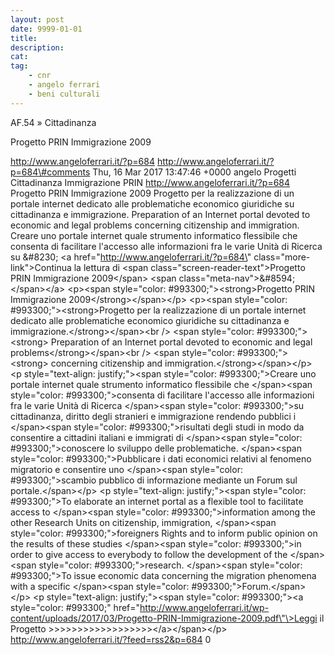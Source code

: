 ```yaml
---
layout: post
date: 9999-01-01
title:
description:
cat:
tag:
    - cnr
    - angelo ferrari
    - beni culturali
---
```

AF.54 » Cittadinanza

Progetto PRIN Immigrazione 2009

http://www.angeloferrari.it/?p=684 http://www.angeloferrari.it/?p=684\#comments Thu, 16 Mar 2017 13:47:46 +0000 angelo Progetti Cittadinanza Immigrazione PRIN http://www.angeloferrari.it/?p=684 Progetto PRIN Immigrazione 2009 Progetto per la realizzazione di un portale internet dedicato alle problematiche economico giuridiche su cittadinanza e immigrazione. Preparation of an Internet portal devoted to economic and legal problems concerning citizenship and immigration. Creare uno portale internet quale strumento informatico flessibile che consenta di facilitare l'accesso alle informazioni fra le varie Unità di Ricerca su &\#8230; \<a href=\"http://www.angeloferrari.it/?p=684\" class=\"more-link\"\>Continua la lettura di \<span class=\"screen-reader-text\"\>Progetto PRIN Immigrazione 2009\</span\> \<span class=\"meta-nav\"\>&\#8594;\</span\>\</a\> \<p\>\<span style=\"color: \#993300;\"\>\<strong\>Progetto PRIN Immigrazione 2009\</strong\>\</span\>\</p\> \<p\>\<span style=\"color: \#993300;\"\>\<strong\>Progetto per la realizzazione di un portale internet dedicato alle problematiche economico giuridiche su cittadinanza e immigrazione.\</strong\>\</span\>\<br /\> \<span style=\"color: \#993300;\"\>\<strong\> Preparation of an Internet portal devoted to economic and legal problems\</strong\>\</span\>\<br /\> \<span style=\"color: \#993300;\"\>\<strong\> concerning citizenship and immigration.\</strong\>\</span\>\</p\> \<p style=\"text-align: justify;\"\>\<span style=\"color: \#993300;\"\>Creare uno portale internet quale strumento informatico flessibile che \</span\>\<span style=\"color: \#993300;\"\>consenta di facilitare l'accesso alle informazioni fra le varie Unità di Ricerca \</span\>\<span style=\"color: \#993300;\"\>su cittadinanza, diritto degli stranieri e immigrazione rendendo pubblici i \</span\>\<span style=\"color: \#993300;\"\>risultati degli studi in modo da consentire a cittadini italiani e immigrati di \</span\>\<span style=\"color: \#993300;\"\>conoscere lo sviluppo delle problematiche. \</span\>\<span style=\"color: \#993300;\"\>Pubblicare i dati economici relativi al fenomeno migratorio e consentire uno \</span\>\<span style=\"color: \#993300;\"\>scambio pubblico di informazione mediante un Forum sul portale.\</span\>\</p\> \<p style=\"text-align: justify;\"\>\<span style=\"color: \#993300;\"\>To elaborate an internet portal as a flexible tool to facilitate access to \</span\>\<span style=\"color: \#993300;\"\>information among the other Research Units on citizenship, immigration, \</span\>\<span style=\"color: \#993300;\"\>foreigners Rights and to inform public opinion on the results of these studies \</span\>\<span style=\"color: \#993300;\"\>in order to give access to everybody to follow the development of the \</span\>\<span style=\"color: \#993300;\"\>research. \</span\>\<span style=\"color: \#993300;\"\>To issue economic data concerning the migration phenomena with a specific \</span\>\<span style=\"color: \#993300;\"\>Forum.\</span\>\</p\> \<p style=\"text-align: justify;\"\>\<span style=\"color: \#993300;\"\>\<a style=\"color: \#993300;\" href=\"http://www.angeloferrari.it/wp-content/uploads/2017/03/Progetto-PRIN-Immigrazione-2009.pdf\"\>Leggi il Progetto &gt;&gt;&gt;&gt;&gt;&gt;&gt;&gt;&gt;&gt;&gt;&gt;&gt;&gt;&gt;&gt;&gt;&gt;\</a\>\</span\>\</p\> http://www.angeloferrari.it/?feed=rss2&p=684 0

